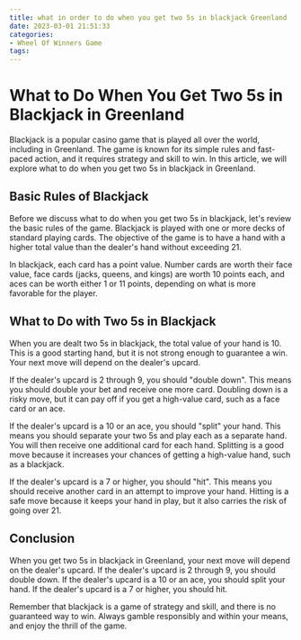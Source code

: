 ```yaml
---
title: what in order to do when you get two 5s in blackjack Greenland
date: 2023-03-01 21:51:33
categories:
- Wheel Of Winners Game
tags:
---
```

# What to Do When You Get Two 5s in Blackjack in Greenland

Blackjack is a popular casino game that is played all over the world, including in Greenland. The game is known for its simple rules and fast-paced action, and it requires strategy and skill to win. In this article, we will explore what to do when you get two 5s in blackjack in Greenland.

## Basic Rules of Blackjack

Before we discuss what to do when you get two 5s in blackjack, let's review the basic rules of the game. Blackjack is played with one or more decks of standard playing cards. The objective of the game is to have a hand with a higher total value than the dealer's hand without exceeding 21.

In blackjack, each card has a point value. Number cards are worth their face value, face cards (jacks, queens, and kings) are worth 10 points each, and aces can be worth either 1 or 11 points, depending on what is more favorable for the player.

## What to Do with Two 5s in Blackjack

When you are dealt two 5s in blackjack, the total value of your hand is 10. This is a good starting hand, but it is not strong enough to guarantee a win. Your next move will depend on the dealer's upcard.

If the dealer's upcard is 2 through 9, you should "double down". This means you should double your bet and receive one more card. Doubling down is a risky move, but it can pay off if you get a high-value card, such as a face card or an ace.

If the dealer's upcard is a 10 or an ace, you should "split" your hand. This means you should separate your two 5s and play each as a separate hand. You will then receive one additional card for each hand. Splitting is a good move because it increases your chances of getting a high-value hand, such as a blackjack.

If the dealer's upcard is a 7 or higher, you should "hit". This means you should receive another card in an attempt to improve your hand. Hitting is a safe move because it keeps your hand in play, but it also carries the risk of going over 21.

## Conclusion

When you get two 5s in blackjack in Greenland, your next move will depend on the dealer's upcard. If the dealer's upcard is 2 through 9, you should double down. If the dealer's upcard is a 10 or an ace, you should split your hand. If the dealer's upcard is a 7 or higher, you should hit.

Remember that blackjack is a game of strategy and skill, and there is no guaranteed way to win. Always gamble responsibly and within your means, and enjoy the thrill of the game.